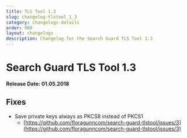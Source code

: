 ```yaml
---
title: TLS Tool 1.3
slug: changelog-tlstool_1_3
category: changelogs-details
order: 900
layout: changelogs
description: Changelog for the Search Guard TLS Tool 1.3
---
```


<!---
Copryight 2010 floragunn GmbH
-->

# Search Guard TLS Tool 1.3

**Release Date: 01.05.2018**

## Fixes

* Save private keys always as PKCS8 instead of PKCS1
  * [https://github.com/floragunncom/search-guard-tlstool/issues/3](https://github.com/floragunncom/search-guard-tlstool/issues/3)
